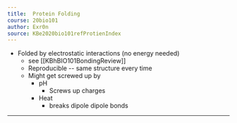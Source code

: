 ```yaml
---
title:  Protein Folding
course: 20bio101
author: Exr0n
source: KBe2020bio101refProtienIndex
---
```


- Folded by electrostatic interactions (no energy needed)
	- see [[KBhBIO101BondingReview]]
	- Reproducible -- same structure every time
	- Might get screwed up by
		- pH
			- Screws up charges
		- Heat
			- breaks dipole dipole bonds

---
